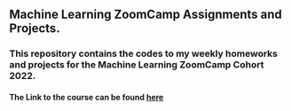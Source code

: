 ## Machine Learning ZoomCamp Assignments and Projects.
### This repository contains the codes to my weekly homeworks and projects for the Machine Learning ZoomCamp Cohort 2022.
#### The Link to the course can be found [here](https://github.com/alexeygrigorev/mlbookcamp-code)
